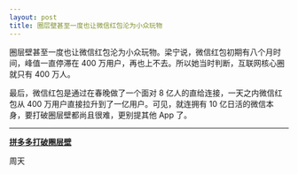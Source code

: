 ```yaml
---
layout: post
title: 圈层壁甚至一度也让微信红包沦为小众玩物
---
```


圈层壁甚至一度也让微信红包沦为小众玩物。梁宁说，微信红包初期有八个月时间，峰值一直停滞在 400 万用户，再也上不去。所以她当时判断，互联网核心圈就只有 400 万人。

最后，微信红包是通过在春晚做了一个面对 8 亿人的直给连接，一天之内微信红包从 400 万用户直接拉升到了一亿用户。可见，就连拥有 10 亿日活的微信本身，要打破圈层壁都尚且很难，更别提其他 App 了。

---

**[拼多多打破圈层壁](https://mp.weixin.qq.com/s/ab7AF_kl9Qvvq_VmWwnP1A)**

周天